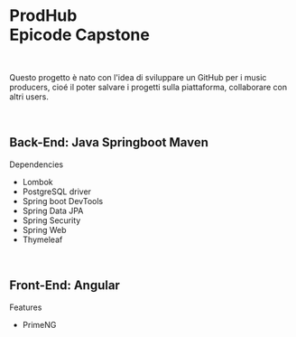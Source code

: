 <h1>ProdHub <br>Epicode Capstone</h1>

<br>

<p>Questo progetto è nato con l'idea di sviluppare un GitHub per i music producers, cioé il poter salvare i progetti sulla piattaforma, collaborare con altri users.
</p>

<br>

<h2>Back-End: Java Springboot Maven</h2>

<p>
  Dependencies 
  <ul>
    <li>Lombok</li>
    <li>PostgreSQL driver</li>
    <li>Spring boot DevTools</li>
    <li>Spring Data JPA</li>
    <li>Spring Security</li>
    <li>Spring Web</li>
    <li>Thymeleaf</li>
  </ul>
</p>

<br>

<h2>Front-End: Angular</h2>

<p>
  Features
  <ul>
    <li>PrimeNG</li>
  </ul>
</p>
